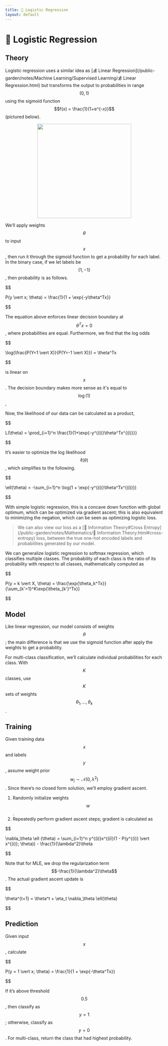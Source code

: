 ```yaml
---
title: 🦠 Logistic Regression
layout: default
---
```


# 🦠 Logistic Regression

## Theory
Logistic regression uses a similar idea as [💰 Linear Regression](/public-garden/notes/Machine Learning/Supervised Learning/💰 Linear Regression.html) but transforms the output to probabilities in range $$(0, 1)$$ using the sigmoid function $$f(x) = \frac{1}{1+e^{-x}}$$ (pictured below).

<div style="text-align:center">
<img src="{{ site.url }}{{ site.baseurl }}/notes/Attachments/20221229103241.png?raw=true" width="300"/>
</div>

We’ll apply weights $$\theta$$ to input $$x$$, then run it through the sigmoid function to get a probability for each label. In the binary case, if we let labels be $$\{1, -1\}$$, then probability is as follows.

$$

 P(y \vert x; \theta) = \frac{1}{1 + \exp\{-y\theta^Tx\}} 

$$

The equation above enforces linear decision boundary at $$\theta^Tx = 0$$, where probabilities are equal. Furthermore, we find that the log odds 

$$

\log(\frac{P(Y=1 \vert X)}{P(Y=-1 \vert X)}) = \theta^Tx

$$

is linear on $$x$$. The decision boundary makes more sense as it's equal to $$\log(1)$$, 

Now, the likelihood of our data can be calculated as a product, 

$$

L(\theta) = \prod_{i=1}^n \frac{1}{1+\exp\{-y^{(i)}\theta^Tx^{(i)}\}}

$$

It’s easier to optimize the log likelihood $$\ell(\theta)$$, which simplifies to the following.

$$

 \ell(\theta) = -\sum_{i=1}^n \log(1 + \exp\{-y^{(i)}\theta^Tx^{(i)}\}) 

$$

With simple logistic regression, this is a concave down function with global optimum, which can be optimized via gradient ascent; this is also equivalent to minimizing the negation, which can be seen as optimizing logistic loss.

> We can also view our loss as a [🧮 Information Theory#Cross Entropy](/public-garden/notes/Mathematics/🧮 Information Theory.html#cross-entropy) loss, between the true one-hot encoded labels and probabilities generated by our model.

We can generalize logistic regression to softmax regression, which classifies multiple classes. The probability of each class is the ratio of its probability with respect to all classes, mathematically computed as 

$$

P(y = k \vert X, \theta) = \frac{\exp\{\theta_k^Tx\}}{\sum_{k'=1}^K\exp\{\theta_{k'}^Tx\}}

$$

## Model
Like linear regression, our model consists of weights $$\theta$$; the main difference is that we use the sigmoid function after apply the weights to get a probability.

For multi-class classification, we’ll calculate individual probabilities for each class. With $$K$$ classes, use $$K$$ sets of weights $$\theta_1, \ldots, \theta_k$$.

## Training
Given training data $$x$$ and labels $$y$$, assume weight prior $$w_j \sim \mathcal{N}(0, \lambda^2)$$. Since there’s no closed form solution, we’ll employ gradient ascent.
1. Randomly initialize weights $$w$$.
2. Repeatedly perform gradient ascent steps; gradient is calculated as 

$$

\nabla_\theta \ell (\theta) = \sum_{i=1}^n y^{(i)}x^{(i)}(1 - P(y^{(i)} \vert x^{(i)}; \theta)) - \frac{1}{\lambda^2}\theta

$$

 Note that for MLE, we drop the regularization term $$-\frac{1}{\lambda^2}\theta$$. The actual gradient ascent update is 

$$

\theta^{t+1} = \theta^t + \eta_t \nabla_\theta \ell(\theta)

$$

## Prediction
Given input $$x$$, calculate 

$$

P(y = 1 \vert x; \theta) = \frac{1}{1 + \exp\{-\theta^Tx\}}

$$

If it’s above threshold $$0.5$$, then classify as $$y = 1$$; otherwise, classify as $$y = 0$$. For multi-class, return the class that had highest probability.